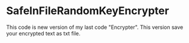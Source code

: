 # SafeInFileRandomKeyEncrypter
This code is new version of my last code "Encrypter".
This version save your encrypted text as txt file.
